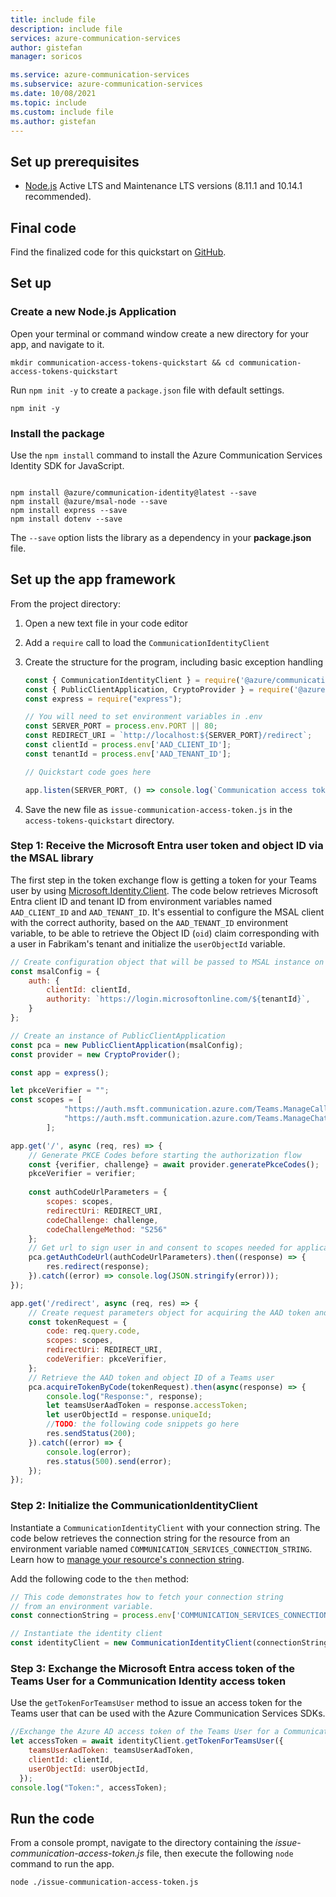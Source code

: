 ```yaml
---
title: include file
description: include file
services: azure-communication-services
author: gistefan
manager: soricos

ms.service: azure-communication-services
ms.subservice: azure-communication-services
ms.date: 10/08/2021
ms.topic: include
ms.custom: include file
ms.author: gistefan
---
```


## Set up prerequisites

- [Node.js](https://nodejs.org/) Active LTS and Maintenance LTS versions (8.11.1 and 10.14.1 recommended).

## Final code
Find the finalized code for this quickstart on [GitHub](https://github.com/Azure-Samples/communication-services-javascript-quickstarts/tree/main/manage-teams-identity-mobile-and-desktop).

## Set up

### Create a new Node.js Application

Open your terminal or command window create a new directory for your app, and navigate to it.

```console
mkdir communication-access-tokens-quickstart && cd communication-access-tokens-quickstart
```

Run `npm init -y` to create a `package.json` file with default settings.

```console
npm init -y
```

### Install the package

Use the `npm install` command to install the Azure Communication Services Identity SDK for JavaScript.

```console

npm install @azure/communication-identity@latest --save
npm install @azure/msal-node --save
npm install express --save
npm install dotenv --save

```

The `--save` option lists the library as a dependency in your **package.json** file.

## Set up the app framework

From the project directory:

1. Open a new text file in your code editor
1. Add a `require` call to load the `CommunicationIdentityClient`
1. Create the structure for the program, including basic exception handling

    ```javascript
    const { CommunicationIdentityClient } = require('@azure/communication-identity');    
    const { PublicClientApplication, CryptoProvider } = require('@azure/msal-node');
    const express = require("express");

    // You will need to set environment variables in .env
    const SERVER_PORT = process.env.PORT || 80;
    const REDIRECT_URI = `http://localhost:${SERVER_PORT}/redirect`;
    const clientId = process.env['AAD_CLIENT_ID'];
    const tenantId = process.env['AAD_TENANT_ID'];

    // Quickstart code goes here
    
    app.listen(SERVER_PORT, () => console.log(`Communication access token application started on ${SERVER_PORT}!`))
    
    ```

1. Save the new file as `issue-communication-access-token.js` in the `access-tokens-quickstart` directory.

<a name='step-1-receive-the-azure-ad-user-token-and-object-id-via-the-msal-library'></a>

### Step 1: Receive the Microsoft Entra user token and object ID via the MSAL library

The first step in the token exchange flow is getting a token for your Teams user by using [Microsoft.Identity.Client](/entra/identity-platform/reference-v2-libraries). The code below retrieves Microsoft Entra client ID and tenant ID from environment variables named `AAD_CLIENT_ID` and `AAD_TENANT_ID`. It's essential to configure the MSAL client with the correct authority, based on the `AAD_TENANT_ID` environment variable, to be able to retrieve the Object ID (`oid`) claim corresponding with a user in Fabrikam's tenant and initialize the `userObjectId` variable.

```javascript
// Create configuration object that will be passed to MSAL instance on creation.
const msalConfig = {
    auth: {
        clientId: clientId,
        authority: `https://login.microsoftonline.com/${tenantId}`,
    }
};

// Create an instance of PublicClientApplication
const pca = new PublicClientApplication(msalConfig);
const provider = new CryptoProvider();

const app = express();

let pkceVerifier = "";
const scopes = [
            "https://auth.msft.communication.azure.com/Teams.ManageCalls",
            "https://auth.msft.communication.azure.com/Teams.ManageChats"
        ];

app.get('/', async (req, res) => {
    // Generate PKCE Codes before starting the authorization flow
    const {verifier, challenge} = await provider.generatePkceCodes();
    pkceVerifier = verifier;
    
    const authCodeUrlParameters = {
        scopes: scopes,
        redirectUri: REDIRECT_URI,
        codeChallenge: challenge, 
        codeChallengeMethod: "S256"
    };
    // Get url to sign user in and consent to scopes needed for application
    pca.getAuthCodeUrl(authCodeUrlParameters).then((response) => {
        res.redirect(response);
    }).catch((error) => console.log(JSON.stringify(error)));
});

app.get('/redirect', async (req, res) => {
    // Create request parameters object for acquiring the AAD token and object ID of a Teams user
    const tokenRequest = {
        code: req.query.code,
        scopes: scopes,
        redirectUri: REDIRECT_URI,
        codeVerifier: pkceVerifier,
    };
    // Retrieve the AAD token and object ID of a Teams user
    pca.acquireTokenByCode(tokenRequest).then(async(response) => {
        console.log("Response:", response);
        let teamsUserAadToken = response.accessToken;
        let userObjectId = response.uniqueId;
        //TODO: the following code snippets go here
        res.sendStatus(200);
    }).catch((error) => {
        console.log(error);
        res.status(500).send(error);
    });
});
```

### Step 2: Initialize the CommunicationIdentityClient

Instantiate a `CommunicationIdentityClient` with your connection string. The code below retrieves the connection string for the resource from an environment variable named `COMMUNICATION_SERVICES_CONNECTION_STRING`. Learn how to [manage your resource's connection string](../create-communication-resource.md#store-your-connection-string).

Add the following code to the `then` method:

```javascript
// This code demonstrates how to fetch your connection string
// from an environment variable.
const connectionString = process.env['COMMUNICATION_SERVICES_CONNECTION_STRING'];

// Instantiate the identity client
const identityClient = new CommunicationIdentityClient(connectionString);
```

<a name='step-3-exchange-the-azure-ad-access-token-of-the-teams-user-for-a-communication-identity-access-token'></a>

### Step 3: Exchange the Microsoft Entra access token of the Teams User for a Communication Identity access token

Use the `getTokenForTeamsUser` method to issue an access token for the Teams user that can be used with the Azure Communication Services SDKs.

```javascript
//Exchange the Azure AD access token of the Teams User for a Communication Identity access token
let accessToken = await identityClient.getTokenForTeamsUser({
    teamsUserAadToken: teamsUserAadToken,
    clientId: clientId,
    userObjectId: userObjectId,
  });
console.log("Token:", accessToken);
```

## Run the code

From a console prompt, navigate to the directory containing the *issue-communication-access-token.js* file, then execute the following `node` command to run the app.

```console
node ./issue-communication-access-token.js
```
